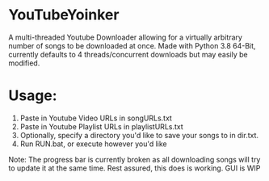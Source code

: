 # YouTubeYoinker

A multi-threaded Youtube Downloader allowing for a virtually arbitrary number of songs to be downloaded at once. Made with Python 3.8 64-Bit, currently defaults to 4 threads/concurrent downloads but may easily be modified.

# Usage:
1. Paste in Youtube Video URLs in songURLs.txt
2. Paste in Youtube Playlist URLs in playlistURLs.txt
3. Optionally, specify a directory you'd like to save your songs to in dir.txt.
4. Run RUN.bat, or execute however you'd like

Note: The progress bar is currently broken as all downloading songs will try to update it at the same time. Rest assured, this does is working. GUI is WIP
